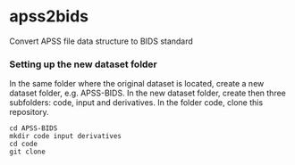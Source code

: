 # apss2bids
Convert APSS file data structure to BIDS standard

### Setting up the new dataset folder
In the same folder where the original dataset is located, create a new dataset 
folder, e.g. APSS-BIDS. In the new dataset folder, create then three subfolders:
code, input and derivatives. In the folder code, clone this repository.

```mkdir APSS-BIDS
cd APSS-BIDS
mkdir code input derivatives
cd code
git clone 
```
